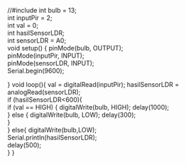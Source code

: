 //#include 
int bulb = 13;    	            	 
int inputPir = 2;                   
int val = 0;                        
int hasilSensorLDR; 	
int sensorLDR = A0; 	
void setup() { 
  pinMode(bulb, OUTPUT);          
  pinMode(inputPir, INPUT);          
  pinMode(sensorLDR, INPUT);		
  Serial.begin(9600); 				
    
} 
void loop(){ 
  val = digitalRead(inputPir); 
  hasilSensorLDR = analogRead(sensorLDR);  
  if (hasilSensorLDR<600){ 			 	
	  if (val == HIGH) { 
    	digitalWrite(bulb, HIGH); 
   	 	delay(1000); 				
  } 
  else { 
      digitalWrite(bulb, LOW); 
      delay(300);   
  }  
} 
  else{ digitalWrite(bulb,LOW); 	
  Serial.println(hasilSensorLDR); 	
  delay(500); 	
      }
 }
